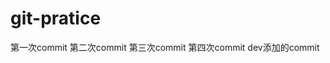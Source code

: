 <!--
 * @Description: 
 * @Author: Moriaty
 * @Date: 2020-11-24 17:41:57
 * @Last modified by: Moriaty
 * @LastEditTime: 2020-11-25 08:20:54
-->
# git-pratice
第一次commit
第二次commit
第三次commit
第四次commit
dev添加的commit
